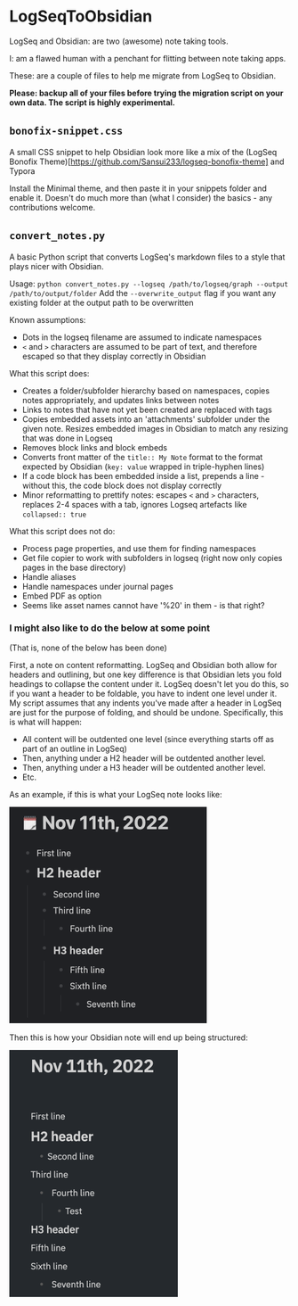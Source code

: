 # LogSeqToObsidian

LogSeq and Obsidian: are two (awesome) note taking tools.

I: am a flawed human with a penchant for flitting between note taking apps.

These: are a couple of files to help me migrate from LogSeq to Obsidian.

**Please: backup all of your files before trying the migration script on your own data. The script is highly experimental.**


## `bonofix-snippet.css`

A small CSS snippet to help Obsidian look more like a mix of the (LogSeq Bonofix Theme)[https://github.com/Sansui233/logseq-bonofix-theme] and Typora

Install the Minimal theme, and then paste it in your snippets folder and enable it. Doesn't do much more than (what I consider) the basics - any contributions welcome.


## `convert_notes.py`

A basic Python script that converts LogSeq's markdown files to a style that plays nicer with Obsidian.

Usage: `python convert_notes.py --logseq /path/to/logseq/graph --output /path/to/output/folder`
Add the `--overwrite_output` flag if you want any existing folder at the output path to be overwritten 

Known assumptions:
* Dots in the logseq filename are assumed to indicate namespaces
* `<` and `>` characters are assumed to be part of text, and therefore escaped so that they display correctly in Obsidian

What this script does:
* Creates a folder/subfolder hierarchy based on namespaces, copies notes appropriately, and updates links between notes
* Links to notes that have not yet been created are replaced with tags
* Copies embedded assets into an 'attachments' subfolder under the given note. Resizes embedded images in Obsidian to match any resizing that was done in Logseq
* Removes block links and block embeds
* Converts front matter of the `title:: My Note` format to the format expected by Obsidian (`key: value` wrapped in triple-hyphen lines)
* If a code block has been embedded inside a list, prepends a line - without this, the code block does not display correctly
* Minor reformatting to prettify notes: escapes `<` and `>` characters, replaces 2-4 spaces with a tab, ignores Logseq artefacts like `collapsed:: true`

What this script does not do:
* Process page properties, and use them for finding namespaces
* Get file copier to work with subfolders in logseq (right now only copies pages in the base directory)
* Handle aliases
* Handle namespaces under journal pages
* Embed PDF as option
* Seems like asset names cannot have '%20' in them - is that right?


### I might also like to do the below at some point

(That is, none of the below has been done)

First, a note on content reformatting. LogSeq and Obsidian both allow for headers and outlining, but one key difference is that Obsidian lets you fold headings to collapse the content under it. LogSeq doesn't let you do this, so if you want a header to be foldable, you have to indent one level under it. My script assumes that any indents you've made after a header in LogSeq are just for the purpose of folding, and should be undone. Specifically, this is what will happen:
* All content will be outdented one level (since everything starts off as part of an outline in LogSeq)
* Then, anything under a H2 header will be outdented another level.
* Then, anything under a H3 header will be outdented another level.
* Etc.

As an example, if this is what your LogSeq note looks like:

<img src="README.assets/image-20221111221326446.png" alt="image-20221111221326446" style="zoom:50%;" />

Then this is how your Obsidian note will end up being structured:

<img src="README.assets/image-20221111231753576.png" alt="image-20221111231753576" style="zoom:50%;" />


